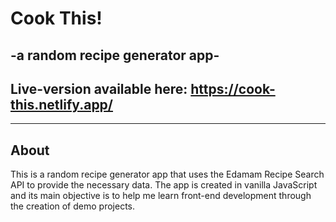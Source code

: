 # Cook This!

## -a random recipe generator app-

## Live-version available here: https://cook-this.netlify.app/

---

## About

This is a random recipe generator app that uses the Edamam Recipe Search API to provide the necessary data. The app is created in vanilla JavaScript and its main objective is to help me learn front-end development through the creation of demo projects.
